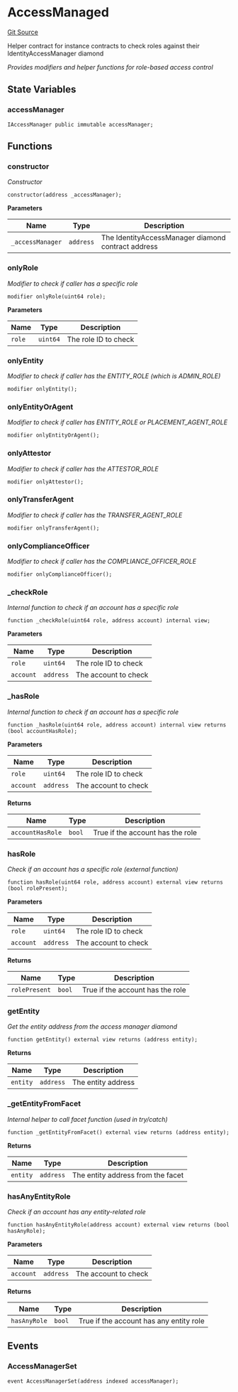 # AccessManaged
[Git Source](https://github.com/capsign/protocol/blob/dfa6820124c5610a6bfa06329447dbae7c24bc0a/src/Authorization/AccessManaged.sol)

Helper contract for instance contracts to check roles against their IdentityAccessManager diamond

*Provides modifiers and helper functions for role-based access control*


## State Variables
### accessManager

```solidity
IAccessManager public immutable accessManager;
```


## Functions
### constructor

*Constructor*


```solidity
constructor(address _accessManager);
```
**Parameters**

|Name|Type|Description|
|----|----|-----------|
|`_accessManager`|`address`|The IdentityAccessManager diamond contract address|


### onlyRole

*Modifier to check if caller has a specific role*


```solidity
modifier onlyRole(uint64 role);
```
**Parameters**

|Name|Type|Description|
|----|----|-----------|
|`role`|`uint64`|The role ID to check|


### onlyEntity

*Modifier to check if caller has the ENTITY_ROLE (which is ADMIN_ROLE)*


```solidity
modifier onlyEntity();
```

### onlyEntityOrAgent

*Modifier to check if caller has ENTITY_ROLE or PLACEMENT_AGENT_ROLE*


```solidity
modifier onlyEntityOrAgent();
```

### onlyAttestor

*Modifier to check if caller has the ATTESTOR_ROLE*


```solidity
modifier onlyAttestor();
```

### onlyTransferAgent

*Modifier to check if caller has the TRANSFER_AGENT_ROLE*


```solidity
modifier onlyTransferAgent();
```

### onlyComplianceOfficer

*Modifier to check if caller has the COMPLIANCE_OFFICER_ROLE*


```solidity
modifier onlyComplianceOfficer();
```

### _checkRole

*Internal function to check if an account has a specific role*


```solidity
function _checkRole(uint64 role, address account) internal view;
```
**Parameters**

|Name|Type|Description|
|----|----|-----------|
|`role`|`uint64`|The role ID to check|
|`account`|`address`|The account to check|


### _hasRole

*Internal function to check if an account has a specific role*


```solidity
function _hasRole(uint64 role, address account) internal view returns (bool accountHasRole);
```
**Parameters**

|Name|Type|Description|
|----|----|-----------|
|`role`|`uint64`|The role ID to check|
|`account`|`address`|The account to check|

**Returns**

|Name|Type|Description|
|----|----|-----------|
|`accountHasRole`|`bool`|True if the account has the role|


### hasRole

*Check if an account has a specific role (external function)*


```solidity
function hasRole(uint64 role, address account) external view returns (bool rolePresent);
```
**Parameters**

|Name|Type|Description|
|----|----|-----------|
|`role`|`uint64`|The role ID to check|
|`account`|`address`|The account to check|

**Returns**

|Name|Type|Description|
|----|----|-----------|
|`rolePresent`|`bool`|True if the account has the role|


### getEntity

*Get the entity address from the access manager diamond*


```solidity
function getEntity() external view returns (address entity);
```
**Returns**

|Name|Type|Description|
|----|----|-----------|
|`entity`|`address`|The entity address|


### _getEntityFromFacet

*Internal helper to call facet function (used in try/catch)*


```solidity
function _getEntityFromFacet() external view returns (address entity);
```
**Returns**

|Name|Type|Description|
|----|----|-----------|
|`entity`|`address`|The entity address from the facet|


### hasAnyEntityRole

*Check if an account has any entity-related role*


```solidity
function hasAnyEntityRole(address account) external view returns (bool hasAnyRole);
```
**Parameters**

|Name|Type|Description|
|----|----|-----------|
|`account`|`address`|The account to check|

**Returns**

|Name|Type|Description|
|----|----|-----------|
|`hasAnyRole`|`bool`|True if the account has any entity role|


## Events
### AccessManagerSet

```solidity
event AccessManagerSet(address indexed accessManager);
```

